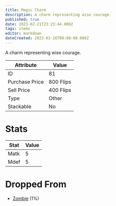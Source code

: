 ```yaml
---
title: Magic Charm
description: A charm representing wise courage.
published: true
date: 2023-02-21T23:23:44.000Z
tags: items
editor: markdown
dateCreated: 2023-02-16T00:00:00.000Z
---
```


A charm representing wise courage.

|Attribute|Value|
|-|-|
|ID|81|
|Purchase Price|800 Flips|
|Sell Price|400 Flips|
|Type|Other|
|Stackable|No|

# Stats
|Stat|Value|
|-|-|
|Matk|5|
|Mdef|5|

# Dropped From
 * [Zombie](/monsters/zombie.md) (1%)
